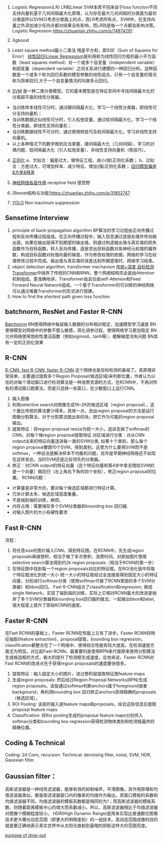 1. Logistic Regression(LR)
LR和Linear SVM本质不同来自于loss function不同
支持向量机​基于几何间隔最大化原理，认为存在最大几何间隔的分类面为最优分类面所以SVM只考虑分类面上的点，而LR考虑所有点，SVM中，在支持向量之外添加减少任何点都对结果没有影响，而LR则是每一个点都会影响决策。
Logistic Regression https://zhuanlan.zhihu.com/p/74874291

2. Xgboost 

3. Least square method最小二乘法
残差平方和，即SSE（Sum of Squares for Error）
[线性回归(Linear Regression)](https://zhuanlan.zhihu.com/p/66519299)是利用称为线性回归方程的最小平方函数（least squares method）对一个或多个自变量（independent variable）和因变量（dependent variable）之间关系进行建模的一种回归分析。这种函数是一个或多个称为回归系数的模型参数的线性组合。只有一个自变量的情况称为简单回归,大于一个自变量情况的叫做多元回归。

3. [SVM](https://zhuanlan.zhihu.com/p/43827793) 是一种二类分类模型。它的基本模型是在特征空间中寻找间隔最大化的分离超平面的线性分类器。
- 当训练样本线性可分时，通过硬间隔最大化，学习一个线性分类器，即线性可分支持向量机；
- 当训练数据近似线性可分时，引入松弛变量，通过软间隔最大化，学习一个线性分类器，即线性支持向量机；
- 当训练数据线性不可分时，通过使用核技巧及软间隔最大化，学习非线性支持向量机。
- 以上各种情况下的数学推到应当掌握，硬间隔最大化（几何间隔）、学习的对偶问题、软间隔最大化（引入松弛变量）、非线性支持向量机（核技巧）。

4. [正则化](https://zhuanlan.zhihu.com/p/376282535)
a、欠拟合：偏差过大，做特征工程、减小(弱)正则化系数；
b、过拟合：方差过大，可增加样本、减少特征、增加(强)正则化系数；
[回归模型偏差&方差&残差](https://zhuanlan.zhihu.com/p/50214504)

5. [神经网络各层作用](https://zhuanlan.zhihu.com/p/49907831) receptive field 感受野

6. [Resnet结构与功能]https://zhuanlan.zhihu.com/p/31852747

7. [YOLO](https://zhuanlan.zhihu.com/p/32525231) Non maximum suppression


## Sensetime Interview
1. principle of back-propagation algorithm
BP算法的学习过程由正向传播过程和反向传播过程组成。在正向传播过程中，输入信息通过逐层处理并传向输出层。如果在输出层得不到期望的输出值，则通过构造输出值与真实值的损失函数作为目标函数，转入反向传播，逐层求出目标函数对各神经元权值的偏导数，构成目标函数对权值向量的梯度，作为修改权值的依据，网络的学习在权值修改过程中完成。输出值与真实值的误差达到所期望值时，网络学习结束。
2. object detection algorithm, transformer mechanism
[传统+深度 目标检测](https://blog.51cto.com/u_15274944/2924095)
[Transformer](https://zhuanlan.zhihu.com/p/82312421)中抛弃了传统的CNN和RNN，整个网络结构完全是由Attention机制组成。更准确地讲，Transformer由且仅由self-Attenion和Feed Forward Neural Network组成。一个基于Transformer的可训练的神经网络可以通过堆叠Transformer的形式进行搭建。
3. How to find the shortest path given loss function



## batchnorm, ResNet and Faster R-CNN
[Batchnorm](https://zhuanlan.zhihu.com/p/34879333)
BN使得网络中每层输入数据的分布相对稳定，加速模型学习速度
BN使得模型对网络中的参数不那么敏感，简化调参过程，使得网络学习更加稳定
BN允许网络使用饱和性激活函数（例如sigmoid，tanh等），缓解梯度消失问题
BN具有一定的正则化效果


## R-CNN
[R-CNN, fast R-CNN, faster R-CNN](https://zhuanlan.zhihu.com/p/55856134)
这个网络也是目标检测的鼻祖了。其原理非常简单，主要通过提取多个Region Proposal(候选区域)来判断位置，作者认为以往的对每个滑动窗口进行检测算法是一种浪费资源的方式。在RCNN中，不再对所有的滑动窗口跑算法，而是只选择一些窗口，在少数窗口上运行CNN。
1. 输入图像
2. 利用selective search对图像生成1K~2K的候选区域（region proposal），这个量比传统的算法要少得多。具体一点，选出region proposal的方法是运行图像分割算法，对于分割算法跑出来的块，把它作为可能的region proposal输出。
3. 提取特征：将region proposal resize为统一大小，送进去掉了softmax的CNN，对每个候region proposal提取特征
对区域进行分类：对从CNN output出来的特征向量送进每一类的SVM分类, 如果十个类别，那么每个region proposal要跑10个SVM，得到类别。这里为什么要用SVM而不是softmax，一种说法是解决样本不均衡的问题，另外是早期神经网络还不如现在这样发达，当时SVM还是比较领先的分类器。
4. 修正：对CNN output的特征向量（这个特征向量和第4步中拿去喂给SVM的是一个向量）做回归（左上角右下角的四个坐标），修正region proposal的位置。
RCNN问题：
- 计算量是非常大的，要对每个候选区域都进行特征计算。
- 冗余计算太多，候选区域高度重叠。
- 不是端到端的训练，麻烦。
- 内存占用：需要储存多个SVM分类器和bounding box 回归器.
- 对输入图片的大小有硬性要求.

## Fast R-CNN
流程：
1. 将任意size的图片输入CNN，得到特征图。在RCNN中，先生成region proposals再做卷积，相当于做了多次卷积，浪费时间。对原始图片使用selective search算法得到约2k region proposals（相当于RCNN的第一步）
2. 在特征图中找到每一个region proposals对应的特征框。在ROI池化层中将每个特征框池化到统一大小
统一大小的特征框经过全连接层得到固定大小的特征向量，分别进行softmax分类（使用softmax代替了RCNN里面的多个SVM分类器）和bbox回归。
Fast R-CNN组合了classification和regression, 做成single Network，实现了端到端的训练，实际上它相对RCNN最大的改进是抛弃了多个SVM分类器和bounding box回归器的做法，一起输出bbox和label, 很大程度上提升了原始RCNN的速度。

## Faster R-CNN
在Fast RCNN的基础上，Faster RCNN在性能上又有了进步。Faster RCNN将特征抽取(feature extraction)，proposal提取，bounding box regression，classification都整合在了一个网络中，使得综合性能有较大提高，在检测速度方面尤为明显。对比起Fast-RCNN，最重要的是使用RPN来代替原来使用分割算法生成候选框的方式，极大的提升了检测框生成速度。总地来说，Faster RCNN对Fast RCNN的改进点在于获得region proposals的速度要快很多。
1. 提取特征：输入固定大小的图片，进过卷积层提取特征图feature maps
2. 生成region proposals: 然后经过Region Proposal Networks(RPN)生成region proposals。该层通过softmax判断anchors属于foreground或者background，再利用bounding box 回归修正anchors获得精确的proposals（候选区域）。
3. ROI Pooling: 该层的输入是feature maps和proposals，综合这些信息后提取proposal feature maps
4. Classification: 将Roi pooling生成的proposal feature maps分别传入softmax分类和bounding box regression获得检测物体类别和检测框最终的精确位置。

## Coding & Technical
Coding: 2d Conv, recursion. 
Technical: denoising filter, noise, SVM, HDR, Gaussian filter.

## Gaussian filter：
高斯滤波器是一种线性滤波器，能够有效的抑制噪声，平滑图像。其作用原理和均值滤波器类似，都是取滤波器窗口内的像素的均值作为输出。其窗口模板的系数和均值滤波器不同，均值滤波器的模板系数都是相同的为1；而高斯滤波器的模板系数，则随着距离模板中心的增大而系数减小。所以，高斯滤波器相比于均值滤波器对图像个模糊程度较小。
HDR(High Dynamic Range)是用来实现比普通数位图像技术更大曝光动态范围（即更大的明暗差别）的一组技术。高动态范围成像的目的就是要正确地表示真实世界中从太阳光直射到最暗的阴影这样大的范围亮度。

[purpose of drop-out](https://zhuanlan.zhihu.com/p/38200980)



